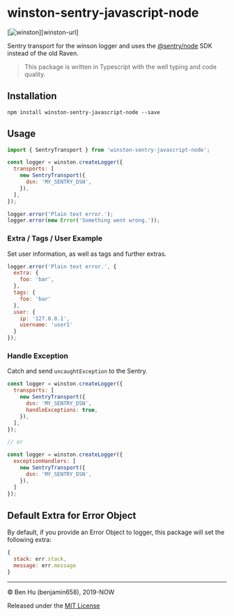 # winston-sentry-javascript-node

[![winston](https://img.shields.io/badge/winston-3.x+-brightgreen.svg)][winston-url]

Sentry transport for the winson logger and uses the [@sentry/node](https://github.com/getsentry/sentry-javascript/tree/master/packages/node) SDK instead of the old Raven.

> This package is written in Typescript with the well typing and code quality.

## Installation

`npm install winston-sentry-javascript-node --save`

## Usage

```javascript
import { SentryTransport } from 'winston-sentry-javascript-node';

const logger = winston.createLogger({
  transports: [
    new SentryTransport({
      dsn: 'MY_SENTRY_DSN',
    }),
  ],
});

logger.error('Plain text error.');
logger.error(new Error('Something went wrong.'));
```

### Extra / Tags / User Example

Set user information, as well as tags and further extras.

```javascript
logger.error('Plain text error.', {
  extra: {
    foo: 'bar',
  },
  tags: {
    foo: 'bar'
  },
  user: {
    ip: '127.0.0.1',
    username: 'user1'
  }
});
```

### Handle Exception

Catch and send `uncaughtException` to the Sentry.  

```javascript
const logger = winston.createLogger({
  transports: [
    new SentryTransport({
      dsn: 'MY_SENTRY_DSN',
      handleExceptions: true,
    }),
  ],
});

// or

const logger = winston.createLogger({
  exceptionHandlers: [
    new SentryTransport({
      dsn: 'MY_SENTRY_DSN',
    }),
  ]
});
```

## Default Extra for Error Object

By default, if you provide an Error Object to logger, this package will set the following extra:

```javascript
{
  stack: err.stack,
  message: err.message
}
```

---

© Ben Hu (benjamin658), 2019-NOW

Released under the [MIT License](https://github.com/benjamin658/winston-sentry-javascript-node/blob/master/LICENSE)

